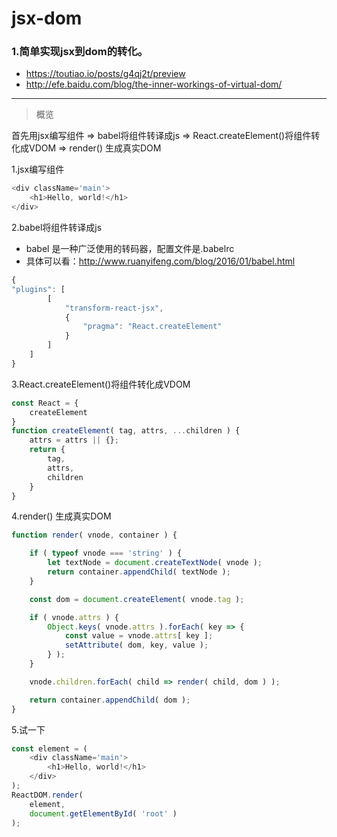 # jsx-dom

### 1.简单实现jsx到dom的转化。
- https://toutiao.io/posts/g4qj2t/preview
- http://efe.baidu.com/blog/the-inner-workings-of-virtual-dom/

----------------

> 概览

首先用jsx编写组件 => babel将组件转译成js => React.createElement()将组件转化成VDOM => render() 生成真实DOM

1.jsx编写组件

```js
<div className='main'>
    <h1>Hello, world!</h1>
</div>
```
2.babel将组件转译成js

- babel 是一种广泛使用的转码器，配置文件是.babelrc
- 具体可以看：http://www.ruanyifeng.com/blog/2016/01/babel.html

```js
{
"plugins": [
        [
            "transform-react-jsx",
            {
                "pragma": "React.createElement"
            }
        ]
    ]
}
```
3.React.createElement()将组件转化成VDOM

```js
const React = {
    createElement
}
function createElement( tag, attrs, ...children ) {
    attrs = attrs || {};
    return {
        tag,
        attrs,
        children
    }
}

```
4.render() 生成真实DOM

```js
function render( vnode, container ) {

    if ( typeof vnode === 'string' ) {
        let textNode = document.createTextNode( vnode );
        return container.appendChild( textNode );
    }

    const dom = document.createElement( vnode.tag );

    if ( vnode.attrs ) {
        Object.keys( vnode.attrs ).forEach( key => {
            const value = vnode.attrs[ key ];
            setAttribute( dom, key, value );
        } );
    }

    vnode.children.forEach( child => render( child, dom ) );

    return container.appendChild( dom );
}
```
5.试一下

```js
const element = (
    <div className='main'>
        <h1>Hello, world!</h1>
    </div>
);
ReactDOM.render(
    element,
    document.getElementById( 'root' )
);
```

